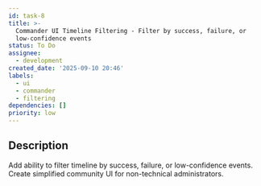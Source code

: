 ```yaml
---
id: task-8
title: >-
  Commander UI Timeline Filtering - Filter by success, failure, or
  low-confidence events
status: To Do
assignee:
  - development
created_date: '2025-09-10 20:46'
labels:
  - ui
  - commander
  - filtering
dependencies: []
priority: low
---
```


## Description

Add ability to filter timeline by success, failure, or low-confidence events. Create simplified community UI for non-technical administrators.
